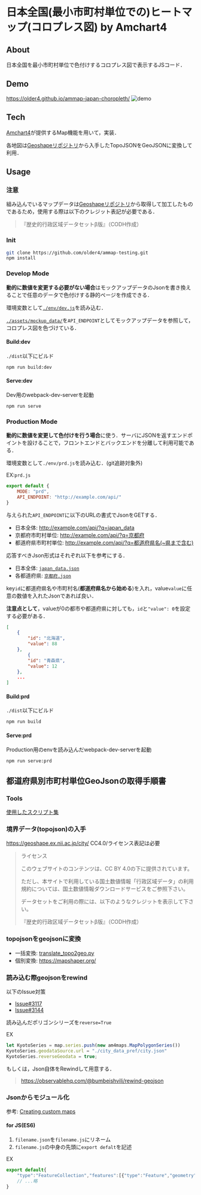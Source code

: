 # 日本全国(最小市町村単位での)ヒートマップ(コロプレス図) by Amchart4

## About

日本全国を最小市町村単位で色付けするコロプレス図で表示するJSコード．

## Demo

<https://older4.github.io/ammap-japan-choropleth/>
![demo](./readme-img/demo.gif)

## Tech

[Amchart4](https://www.amcharts.com/docs/v4/chart-types/map/)が提供するMap機能を用いて，実装．

各地図は[Geoshapeリポジトリ](https://geoshape.ex.nii.ac.jp/)から入手したTopoJSONをGeoJSONに変換して利用．

## Usage

### 注意

組み込んでいるマップデータは[Geoshapeリポジトリ](https://geoshape.ex.nii.ac.jp/)から取得して加工したものであるため，使用する際は以下のクレジット表記が必要である．

>『歴史的行政区域データセットβ版』（CODH作成）

### Init

```bash
git clone https://github.com/older4/ammap-testing.git
npm install
```

### Develop Mode

**動的に数値を変更する必要がない場合**はモックアップデータのJsonを書き換えることで任意のデータで色付けする静的ページを作成できる．

環境変数として[`./env/dev.js`](./.env/dev.js)を読み込む．

[`./assets/mockup_data/`](./src/assets/mockup_data)を`API_ENDPOINT`としてモックアップデータを参照して，コロプレス図を色づけている．

#### Build:dev

`./dist`以下にビルド

```bash
npm run build:dev
```

#### Serve:dev

Dev用のwebpack-dev-serverを起動

```bash
npm run serve
```

### Production Mode

**動的に数値を変更して色付けを行う場合**に使う．サーバにJSONを返すエンドポイントを設けることで，フロントエンドとバックエンドを分離して利用可能である．

環境変数として`./env/prd.js`を読み込む．(git追跡対象外)

EX:`prd.js`

```js
export default {
    MODE: "prd",
    API_ENDPOINT: "http://example.com/api/"
}
```

与えられた`API_ENDPOINT`に以下のURLの書式でJsonをGETする．

- 日本全体: <http://example.com/api/?q=japan_data>
- 京都府市町村単位: <http://example.com/api/?q=京都府>
- 都道府県市町村単位: <http://example.com/api/?q=都道府県名(~県まで含む)>

応答すべきJson形式はそれぞれ以下を参考にする．

- 日本全体: [`japan_data.json`](./src/assets/mockup_data/japan_data.json)
- 各都道府県: [`京都府.json`](./src/assets/mockup_data/京都府.json)

key`id`に都道府県名や市町村名(**都道府県名から始める**)を入れ，value`value`に任意の数値を入れたJsonであれば良い．

**注意点として**，valueが0の都市や都道府県に対しても，`id`と`"value": 0`を設定する必要がある．

```json
[
    {
        "id": "北海道",
        "value": 88
    },
        {
        "id": "青森県",
        "value": 12
    },
    ...
]

```

#### Build:prd

`./dist`以下にビルド

```bash
npm run build
```

#### Serve:prd

Production用のenvを読み込んだwebpack-dev-serverを起動

```bash
npm run serve:prd
```

## 都道府県別市町村単位GeoJsonの取得手順書

### Tools

[使用したスクリプト集](./tool/)

### 境界データ(topojson)の入手

<https://geoshape.ex.nii.ac.jp/city/>
CC4.0/ライセンス表記は必要
>ライセンス
>
>このウェブサイトのコンテンツは、CC BY 4.0の下に提供されています。
>
>ただし、本サイトで利用している国土数値情報「行政区域データ」の利用規約については、国土数値情報ダウンロードサービスをご参照下さい。
>
>データセットをご利用の際には、以下のようなクレジットを表示して下さい。
>
>『歴史的行政区域データセットβ版』（CODH作成）

### topojsonをgeojsonに変換

- 一括変換: [translate_topo2geo.py](./tool/translate_topo2geo.py)
- 個別変換: <https://mapshaper.org/>

### 読み込む際geojsonをrewind

以下のIssue対策

- [Issue#3117](https://github.com/amcharts/amcharts4/issues/3117)
- [Issue#3144](https://github.com/amcharts/amcharts4/issues/3144)

読み込んだポリゴンシリーズを`reverse=True`

EX

``` js
let KyotoSeries = map.series.push(new am4maps.MapPolygonSeries())
KyotoSeries.geodataSource.url = "./city_data_pref/city.json"
KyotoSeries.reverseGeodata = true;
```

もしくは，Json自体をRewindして用意する．
> <https://observablehq.com/@bumbeishvili/rewind-geojson>

### Jsonからモジュール化

参考: [Creating custom maps](https://www.amcharts.com/docs/v4/tutorials/creating-custom-maps/)

#### for JS(ES6)

1. `filename.json`を`filename.js`にリネーム
2. `filename.js`の中身の先頭に`export defalt`を記述

EX

```js
export default{
    "type":"FeatureCollection","features":[{"type":"Feature","geometry":{"type":"MultiPolygon","coordinates":[[[[141.37077740646836,43.502741103494714],[141.
    // ...略
}
```
